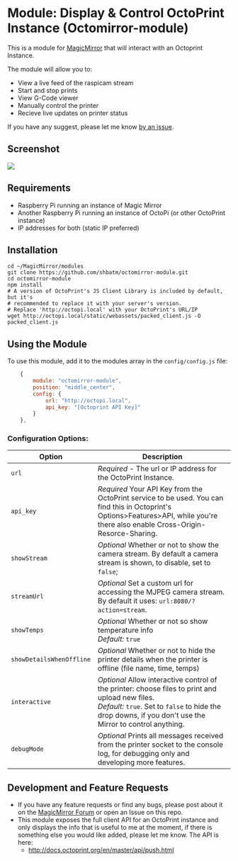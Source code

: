 # Module: Display & Control OctoPrint Instance (Octomirror-module)

This is a module for <a href="https://github.com/MichMich/MagicMirror">MagicMirror</a> that will interact with an Octoprint Instance. 

The module will allow you to:
- View a live feed of the raspicam stream
- Start and stop prints
- View G-Code viewer
- Manually control the printer
- Recieve live updates on printer status

If you have any suggest, please let me know [by an issue](https://github.com/DongerZonie/octomirror-module/issues/new).

## Screenshot

![](https://raw.githubusercontent.com/shbatm/octomirror-module/master/img/capture.png)

## Requirements

* Raspberry Pi running an instance of Magic Mirror
* Another Raspberry Pi running an instance of OctoPi (or other OctoPrint instance)
* IP addresses for both (static IP preferred)

## Installation

````shell
cd ~/MagicMirror/modules
git clone https://github.com/shbatm/octomirror-module.git
cd octomirror-module
npm install
# A version of OctoPrint's JS Client Library is included by default, but it's
# recommended to replace it with your server's version.
# Replace 'http://octopi.local' with your OctoPrint's URL/IP
wget http://octopi.local/static/webassets/packed_client.js -O packed_client.js
````

## Using the Module

To use this module, add it to the modules array in the `config/config.js` file:

```js
    {
        module: "octomirror-module",
        position: "middle_center",
        config: {
            url: "http://octopi.local",
            api_key: "[Octoprint API Key]"
        }
    },
```

### Configuration Options:

| Option           | Description
|----------------- |-----------
| `url` | *Required* - The url or IP address for the OctoPrint Instance.
| `api_key` | *Required* Your API Key from the OctoPrint service to be used.  You can find this in Octoprint's Options>Features>API, while you're there also enable Cross-Origin-Resorce-Sharing.
| `showStream` | *Optional* Whether or not to show the camera stream.  By default a camera stream is shown, to disable, set to `false`;
| `streamUrl` | *Optional* Set a custom url for accessing the MJPEG camera stream. By default it uses: `url:8080/?action=stream`.
| `showTemps` | *Optional* Whether or not so show temperature info<br>*Default:* `true`
| `showDetailsWhenOffline` | *Optional* Whether or not to hide the printer details when the printer is offline (file name, time, temps)
| `interactive` | *Optional* Allow interactive control of the printer: choose files to print and upload new files. <br> *Default:* `true`. Set to `false` to hide the drop downs, if you don't use the Mirror to control anything.
| `debugMode` | *Optional* Prints all messages received from the printer socket to the console log, for debugging only and developing more features.

## Development and Feature Requests

* If you have any feature requests or find any bugs, please post about it on the [MagicMirror Forum](https://forum.magicmirror.builders) or open an Issue on this repo.  
* This module exposes the full client API for an OctoPrint instance and only displays the info that is useful to me at the moment, if there is something else you would like added, please let me know. The API is here:
    - http://docs.octoprint.org/en/master/api/push.html